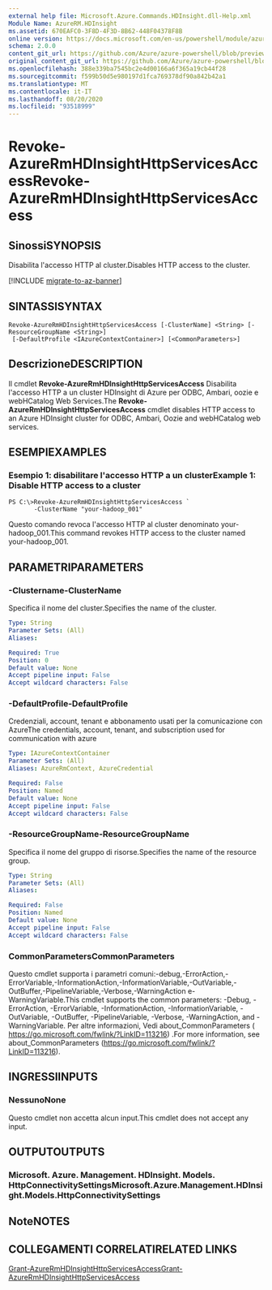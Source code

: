 ```yaml
---
external help file: Microsoft.Azure.Commands.HDInsight.dll-Help.xml
Module Name: AzureRM.HDInsight
ms.assetid: 670EAFC0-3F8D-4F3D-8B62-448F04378F8B
online version: https://docs.microsoft.com/en-us/powershell/module/azurerm.hdinsight/revoke-azurermhdinsighthttpservicesaccess
schema: 2.0.0
content_git_url: https://github.com/Azure/azure-powershell/blob/preview/src/ResourceManager/HDInsight/Commands.HDInsight/help/Revoke-AzureRmHDInsightHttpServicesAccess.md
original_content_git_url: https://github.com/Azure/azure-powershell/blob/preview/src/ResourceManager/HDInsight/Commands.HDInsight/help/Revoke-AzureRmHDInsightHttpServicesAccess.md
ms.openlocfilehash: 388e339ba7545bc2e4d00166a6f365a19cb44f28
ms.sourcegitcommit: f599b50d5e980197d1fca769378df90a842b42a1
ms.translationtype: MT
ms.contentlocale: it-IT
ms.lasthandoff: 08/20/2020
ms.locfileid: "93518999"
---
```

# <span data-ttu-id="8eb95-101">Revoke-AzureRmHDInsightHttpServicesAccess</span><span class="sxs-lookup"><span data-stu-id="8eb95-101">Revoke-AzureRmHDInsightHttpServicesAccess</span></span>

## <span data-ttu-id="8eb95-102">Sinossi</span><span class="sxs-lookup"><span data-stu-id="8eb95-102">SYNOPSIS</span></span>
<span data-ttu-id="8eb95-103">Disabilita l'accesso HTTP al cluster.</span><span class="sxs-lookup"><span data-stu-id="8eb95-103">Disables HTTP access to the cluster.</span></span>

[!INCLUDE [migrate-to-az-banner](../../includes/migrate-to-az-banner.md)]

## <span data-ttu-id="8eb95-104">SINTASSI</span><span class="sxs-lookup"><span data-stu-id="8eb95-104">SYNTAX</span></span>

```
Revoke-AzureRmHDInsightHttpServicesAccess [-ClusterName] <String> [-ResourceGroupName <String>]
 [-DefaultProfile <IAzureContextContainer>] [<CommonParameters>]
```

## <span data-ttu-id="8eb95-105">Descrizione</span><span class="sxs-lookup"><span data-stu-id="8eb95-105">DESCRIPTION</span></span>
<span data-ttu-id="8eb95-106">Il cmdlet **Revoke-AzureRmHDInsightHttpServicesAccess** Disabilita l'accesso HTTP a un cluster HDInsight di Azure per ODBC, Ambari, oozie e webHCatalog Web Services.</span><span class="sxs-lookup"><span data-stu-id="8eb95-106">The **Revoke-AzureRmHDInsightHttpServicesAccess** cmdlet disables HTTP access to an Azure HDInsight cluster for ODBC, Ambari, Oozie and webHCatalog web services.</span></span>

## <span data-ttu-id="8eb95-107">ESEMPI</span><span class="sxs-lookup"><span data-stu-id="8eb95-107">EXAMPLES</span></span>

### <span data-ttu-id="8eb95-108">Esempio 1: disabilitare l'accesso HTTP a un cluster</span><span class="sxs-lookup"><span data-stu-id="8eb95-108">Example 1: Disable HTTP access to a cluster</span></span>
```
PS C:\>Revoke-AzureRmHDInsightHttpServicesAccess `
       -ClusterName "your-hadoop_001"
```

<span data-ttu-id="8eb95-109">Questo comando revoca l'accesso HTTP al cluster denominato your-hadoop_001.</span><span class="sxs-lookup"><span data-stu-id="8eb95-109">This command revokes HTTP access to the cluster named your-hadoop_001.</span></span>

## <span data-ttu-id="8eb95-110">PARAMETRI</span><span class="sxs-lookup"><span data-stu-id="8eb95-110">PARAMETERS</span></span>

### <span data-ttu-id="8eb95-111">-Clustername</span><span class="sxs-lookup"><span data-stu-id="8eb95-111">-ClusterName</span></span>
<span data-ttu-id="8eb95-112">Specifica il nome del cluster.</span><span class="sxs-lookup"><span data-stu-id="8eb95-112">Specifies the name of the cluster.</span></span>

```yaml
Type: String
Parameter Sets: (All)
Aliases: 

Required: True
Position: 0
Default value: None
Accept pipeline input: False
Accept wildcard characters: False
```

### <span data-ttu-id="8eb95-113">-DefaultProfile</span><span class="sxs-lookup"><span data-stu-id="8eb95-113">-DefaultProfile</span></span>
<span data-ttu-id="8eb95-114">Credenziali, account, tenant e abbonamento usati per la comunicazione con Azure</span><span class="sxs-lookup"><span data-stu-id="8eb95-114">The credentials, account, tenant, and subscription used for communication with azure</span></span>

```yaml
Type: IAzureContextContainer
Parameter Sets: (All)
Aliases: AzureRmContext, AzureCredential

Required: False
Position: Named
Default value: None
Accept pipeline input: False
Accept wildcard characters: False
```

### <span data-ttu-id="8eb95-115">-ResourceGroupName</span><span class="sxs-lookup"><span data-stu-id="8eb95-115">-ResourceGroupName</span></span>
<span data-ttu-id="8eb95-116">Specifica il nome del gruppo di risorse.</span><span class="sxs-lookup"><span data-stu-id="8eb95-116">Specifies the name of the resource group.</span></span>

```yaml
Type: String
Parameter Sets: (All)
Aliases: 

Required: False
Position: Named
Default value: None
Accept pipeline input: False
Accept wildcard characters: False
```

### <span data-ttu-id="8eb95-117">CommonParameters</span><span class="sxs-lookup"><span data-stu-id="8eb95-117">CommonParameters</span></span>
<span data-ttu-id="8eb95-118">Questo cmdlet supporta i parametri comuni:-debug,-ErrorAction,-ErrorVariable,-InformationAction,-InformationVariable,-OutVariable,-OutBuffer,-PipelineVariable,-Verbose,-WarningAction e-WarningVariable.</span><span class="sxs-lookup"><span data-stu-id="8eb95-118">This cmdlet supports the common parameters: -Debug, -ErrorAction, -ErrorVariable, -InformationAction, -InformationVariable, -OutVariable, -OutBuffer, -PipelineVariable, -Verbose, -WarningAction, and -WarningVariable.</span></span> <span data-ttu-id="8eb95-119">Per altre informazioni, Vedi about_CommonParameters ( https://go.microsoft.com/fwlink/?LinkID=113216) .</span><span class="sxs-lookup"><span data-stu-id="8eb95-119">For more information, see about_CommonParameters (https://go.microsoft.com/fwlink/?LinkID=113216).</span></span>

## <span data-ttu-id="8eb95-120">INGRESSI</span><span class="sxs-lookup"><span data-stu-id="8eb95-120">INPUTS</span></span>

### <span data-ttu-id="8eb95-121">Nessuno</span><span class="sxs-lookup"><span data-stu-id="8eb95-121">None</span></span>
<span data-ttu-id="8eb95-122">Questo cmdlet non accetta alcun input.</span><span class="sxs-lookup"><span data-stu-id="8eb95-122">This cmdlet does not accept any input.</span></span>

## <span data-ttu-id="8eb95-123">OUTPUT</span><span class="sxs-lookup"><span data-stu-id="8eb95-123">OUTPUTS</span></span>

### <span data-ttu-id="8eb95-124">Microsoft. Azure. Management. HDInsight. Models. HttpConnectivitySettings</span><span class="sxs-lookup"><span data-stu-id="8eb95-124">Microsoft.Azure.Management.HDInsight.Models.HttpConnectivitySettings</span></span>

## <span data-ttu-id="8eb95-125">Note</span><span class="sxs-lookup"><span data-stu-id="8eb95-125">NOTES</span></span>

## <span data-ttu-id="8eb95-126">COLLEGAMENTI CORRELATI</span><span class="sxs-lookup"><span data-stu-id="8eb95-126">RELATED LINKS</span></span>

[<span data-ttu-id="8eb95-127">Grant-AzureRmHDInsightHttpServicesAccess</span><span class="sxs-lookup"><span data-stu-id="8eb95-127">Grant-AzureRmHDInsightHttpServicesAccess</span></span>](./Grant-AzureRmHDInsightHttpServicesAccess.md)



